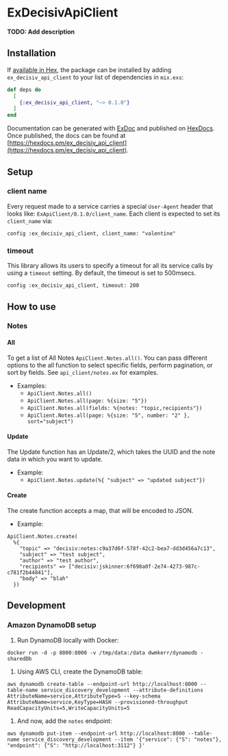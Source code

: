 # ExDecisivApiClient

**TODO: Add description**

## Installation

If [available in Hex](https://hex.pm/docs/publish), the package can be installed
by adding `ex_decisiv_api_client` to your list of dependencies in `mix.exs`:

```elixir
def deps do
  [
    {:ex_decisiv_api_client, "~> 0.1.0"}
  ]
end
```

Documentation can be generated with [ExDoc](https://github.com/elixir-lang/ex_doc)
and published on [HexDocs](https://hexdocs.pm). Once published, the docs can
be found at [https://hexdocs.pm/ex_decisiv_api_client](https://hexdocs.pm/ex_decisiv_api_client).

## Setup

### client name

Every request made to a service carries a special `User-Agent` header that looks like: `ExApiClient/0.1.0/client_name`. Each client is expected to set its `client_name` via:

```
config :ex_decisiv_api_client, client_name: "valentine"
```

### timeout

This library allows its users to specify a timeout for all its service calls by using a `timeout` setting. By default, the timeout is set to 500msecs.

```
config :ex_decisiv_api_client, timeout: 200
```

## How to use

### Notes

#### All

To get a list of All Notes `ApiClient.Notes.all()`. You can pass different options to the all function to select specific fields, perform pagination, or sort by fields. See `api_client/notes.ex` for examples.

- Examples:
  - `ApiClient.Notes.all()`
  - `ApiClient.Notes.all(page: %{size: "5"})`
  - `ApiClient.Notes.all(fields: %{notes: "topic,recipients"})`
  - `ApiClient.Notes.all(page: %{size: "5", number: "2" }, sort="subject")`

#### Update

The Update function has an Update/2, which takes the UUID and the note data in which you want to update.

- Example:
  - `ApiClient.Notes.update(%{ "subject" => "updated subject"})`


#### Create

The create function accepts a map, that will be encoded to JSON.

- Example:
```
ApiClient.Notes.create(
  %{
    "topic" => "decisiv:notes:c9a37d6f-578f-42c2-bea7-dd3d456a7c13",
    "subject" => "test subject",
    "author" => "test author",
    "recipients" => ["decisiv:jskinner:6f698a0f-2e74-4273-987c-c781f2b44841"],
    "body" => "blah"
  })
```

## Development

### Amazon DynamoDB setup

1. Run DynamoDB locally with Docker:
```
docker run -d -p 8000:8000 -v /tmp/data:/data dwmkerr/dynamodb -sharedDb
```

1. Using AWS CLI, create the DynamoDB table:
```
aws dynamodb create-table --endpoint-url http://localhost:8000 --table-name service_discovery_development --attribute-definitions AttributeName=service,AttributeType=S --key-schema AttributeName=service,KeyType=HASH --provisioned-throughput ReadCapacityUnits=5,WriteCapacityUnits=5
```

1. And now, add the `notes` endpoint:
```
aws dynamodb put-item --endpoint-url http://localhost:8000 --table-name service_discovery_development --item '{"service": {"S": "notes"}, "endpoint": {"S": "http://localhost:3112"} }'
```
